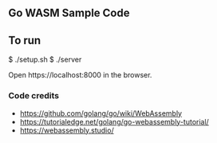 Go WASM Sample Code
-------------------

## To run

  $ ./setup.sh
  $ ./server

Open https://localhost:8000 in the browser.

### Code credits

- https://github.com/golang/go/wiki/WebAssembly
- https://tutorialedge.net/golang/go-webassembly-tutorial/
- https://webassembly.studio/
